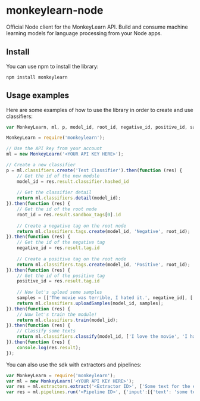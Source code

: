# monkeylearn-node
Official Node client for the MonkeyLearn API. Build and consume machine learning models for language processing from your Node apps.

Install
-------

You can use npm to install the library:

    npm install monkeylearn
    

Usage examples
--------------

Here are some examples of how to use the library in order to create and use classifiers:
```javascript
var MonkeyLearn, ml, p, model_id, root_id, negative_id, positive_id, samples;

MonkeyLearn = require('monkeylearn');

// Use the API key from your account
ml = new MonkeyLearn('<YOUR API KEY HERE>');

// Create a new classifier
p = ml.classifiers.create('Test Classifier').then(function (res) {
    // Get the id of the new module    
    model_id = res.result.classifier.hashed_id
    
    // Get the classifier detail
    return ml.classifiers.detail(model_id);
}).then(function (res) {    
    // Get the id of the root node
    root_id = res.result.sandbox_tags[0].id
    
    // Create a negative tag on the root node
    return ml.classifiers.tags.create(model_id, 'Negative', root_id);
}).then(function (res) {   
    // Get the id of the negative tag
    negative_id = res.result.tag.id
    
    // Create a positive tag on the root node
    return ml.classifiers.tags.create(model_id, 'Positive', root_id);
}).then(function (res) {    
    // Get the id of the positive tag
    positive_id = res.result.tag.id
    
    // Now let's upload some samples
    samples = [['The movie was terrible, I hated it.', negative_id], ['I love this movie, I want to watch it again!', positive_id]];
    return ml.classifiers.uploadSamples(model_id, samples);
}).then(function (res) {    
    // Now let's train the module!
    return ml.classifiers.train(model_id);
}).then(function (res) {
    // Classify some texts
    return ml.classifiers.classify(model_id, ['I love the movie', 'I hate the movie'], true);
}).then(function (res) {    
    console.log(res.result);
});
```
You can also use the sdk with extractors and pipelines:

```javascript
var MonkeyLearn = require('monkeylearn');
var ml = new MonkeyLearn('<YOUR API KEY HERE>');
var res = ml.extractors.extract('<Extractor ID>', ['Some text for the extractor.', 'Some more text']);
var res = ml.pipelines.run('<Pipeline ID>', {'input':[{'text': 'some text for the pipeline.'}]}, false);
```
